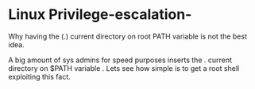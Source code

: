 # Linux Privilege-escalation-
Why having the (.) current directory on root PATH variable is not the best idea.

A big amount of sys admins for speed purposes inserts the . current directory on $PATH variable . Lets see how simple is to get a root shell exploiting this fact.


